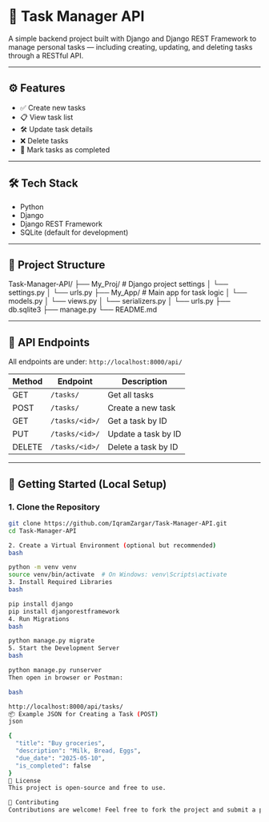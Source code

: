 # 📝 Task Manager API

A simple backend project built with Django and Django REST Framework to manage personal tasks — including creating, updating, and deleting tasks through a RESTful API.

---

## ⚙️ Features

- ✅ Create new tasks  
- 📋 View task list  
- 🛠️ Update task details  
- ❌ Delete tasks  
- 📌 Mark tasks as completed  

---

## 🛠️ Tech Stack

- Python  
- Django  
- Django REST Framework  
- SQLite (default for development)  

---

## 📁 Project Structure

Task-Manager-API/
├── My_Proj/ # Django project settings
│ └── settings.py
│ └── urls.py
├── My_App/ # Main app for task logic
│ └── models.py
│ └── views.py
│ └── serializers.py
│ └── urls.py
├── db.sqlite3
├── manage.py
└── README.md

---

## 🔌 API Endpoints

All endpoints are under: `http://localhost:8000/api/`

| Method | Endpoint         | Description            |
|--------|------------------|------------------------|
| GET    | `/tasks/`        | Get all tasks          |
| POST   | `/tasks/`        | Create a new task      |
| GET    | `/tasks/<id>/`   | Get a task by ID       |
| PUT    | `/tasks/<id>/`   | Update a task by ID    |
| DELETE | `/tasks/<id>/`   | Delete a task by ID    |

---

## 🚀 Getting Started (Local Setup)

### 1. Clone the Repository

```bash
git clone https://github.com/IqramZargar/Task-Manager-API.git
cd Task-Manager-API

2. Create a Virtual Environment (optional but recommended)
bash

python -m venv venv
source venv/bin/activate  # On Windows: venv\Scripts\activate
3. Install Required Libraries
bash

pip install django
pip install djangorestframework
4. Run Migrations
bash

python manage.py migrate
5. Start the Development Server
bash

python manage.py runserver
Then open in browser or Postman:

bash

http://localhost:8000/api/tasks/
📦 Example JSON for Creating a Task (POST)
json

{
  "title": "Buy groceries",
  "description": "Milk, Bread, Eggs",
  "due_date": "2025-05-10",
  "is_completed": false
}
📄 License
This project is open-source and free to use.

🤝 Contributing
Contributions are welcome! Feel free to fork the project and submit a pull request.
